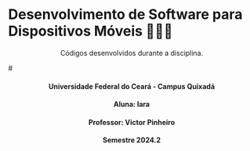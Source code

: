 # Desenvolvimento de Software para Dispositivos Móveis 👩🏻‍💻
<p align="center">Códigos desenvolvidos durante a disciplina.</p>
#
<h4 align="center">Universidade Federal do Ceará - Campus Quixadá</h4>

<h4 align="center">Aluna: Iara</h4>

<h4 align="center">Professor: Victor Pinheiro</h4>

<h4 align="center">Semestre 2024.2</h4>
